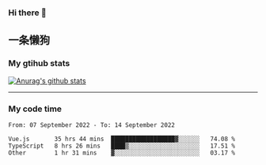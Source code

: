 ### Hi there 👋

## 一条懒狗
<!--
**kiss-me-quickly/kiss-me-quickly** is a ✨ _special_ ✨ repository because its `README.md` (this file) appears on your GitHub profile.

Here are some ideas to get you started:

- 🔭 I’m currently working on ...
- 🌱 I’m currently learning ...
- 👯 I’m looking to collaborate on ...
- 🤔 I’m looking for help with ...
- 💬 Ask me about ...
- 📫 How to reach me: ...
- 😄 Pronouns: ...
- ⚡ Fun fact: ...
-->


### My gtihub stats

[![Anurag's github stats](https://github-readme-stats.vercel.app/api?username=kiss-me-quickly)](https://github.com/anuraghazra/github-readme-stats)

***

### My code time

<!--START_SECTION:waka-->

```text
From: 07 September 2022 - To: 14 September 2022

Vue.js       35 hrs 44 mins  ██████████████████▓░░░░░░   74.08 %
TypeScript   8 hrs 26 mins   ████▒░░░░░░░░░░░░░░░░░░░░   17.51 %
Other        1 hr 31 mins    ▓░░░░░░░░░░░░░░░░░░░░░░░░   03.17 %
```

<!--END_SECTION:waka-->

